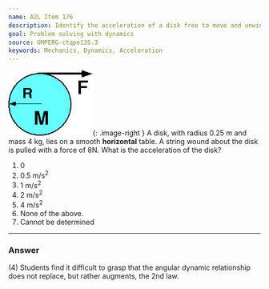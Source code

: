 ```yaml
---
name: A2L Item 176
description: Identify the acceleration of a disk free to move and unwind.
goal: Problem solving with dynamics
source: UMPERG-ctqpe135.3
keywords: Mechanics, Dynamics, Acceleration
---
```


![Item176_fig1.gif](../images/Item176_fig1.gif){: .image-right }  A
disk, with radius 0.25 m and mass 4 kg, lies on a smooth
<b>horizontal</b> table.  A string wound about the disk is pulled with a
force of 8N. What is the acceleration of the disk?

1. 0
2. 0.5 m/s<sup>2</sup>
3. 1 m/s<sup>2</sup>
4. 2 m/s<sup>2</sup>
5. 4 m/s<sup>2</sup>
6. None of the above.
7. Cannot be determined



<hr/>

### Answer

(4) Students find it difficult to grasp that the angular dynamic
relationship does not replace, but rather augments, the 2nd law.
